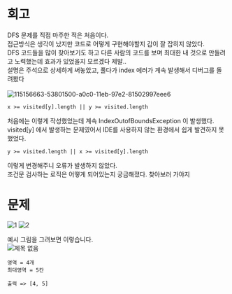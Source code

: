 회고
==
DFS 문제를 직접 마주한 적은 처음이다.   
접근방식은 생각이 났지만 코드로 어떻게 구현해야할지 감이 잘 잡히지 않았다.   
DFS 코드들을 많이 찾아보기도 하고 다른 사람의 코드를 보며 최대한 내 것으로 만들려고 노력했는데 효과가 있었을지 모르겠다 제발..   
설명은 주석으로 상세하게 써놓았고, 풀다가 index 에러가 계속 발생해서 디버그를 돌려봤다<br><br>
![115156663-53801500-a0c0-11eb-97e2-81502997eee6](https://user-images.githubusercontent.com/73854324/115156886-7f4fca80-a0c1-11eb-8615-3213cec82a87.png)
<br>

```
x >= visited[y].length || y >= visited.length
```
처음에는 이렇게 작성했었는데 계속 IndexOutofBoundsException 이 발생했다.
visited[y] 에서 발생하는 문제였어서 IDE를 사용하지 않는 환경에서 쉽게 발견하지 못했었다.


```
y >= visited.length || x >= visited[y].length
```
이렇게 변경해주니 오류가 발생하지 않았다.   
조건문 검사하는 로직은 어떻게 되어있는지 궁금해졌다. 찾아보러 가야지   



문제
==
![1](https://user-images.githubusercontent.com/73854324/115156693-790d1e80-a0c0-11eb-9253-9946ce6e757a.PNG)
![2](https://user-images.githubusercontent.com/73854324/115156696-79a5b500-a0c0-11eb-8628-0e6f284e66d1.PNG)

예시 그림을 그려보면 이렇습니다.   
![제목 없음](https://user-images.githubusercontent.com/73854324/115156784-f33da300-a0c0-11eb-909b-07195ea1e2e2.png)
```
영역 = 4개
최대영역 = 5칸

출력 => [4, 5]
```
